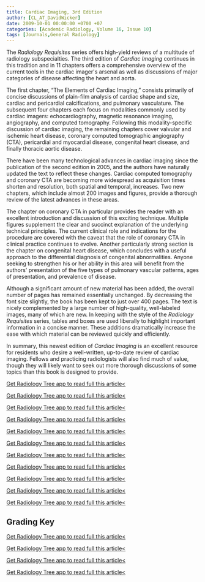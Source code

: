 ```yaml
---
title: Cardiac Imaging, 3rd Edition
author: [CL_AT_DavidWicker]
date: 2009-10-01 00:00:00 +0700 +07
categories: [Academic Radiology, Volume 16, Issue 10]
tags: [Journals,General Radiology]
---
```

The _Radiology Requisites_ series offers high-yield reviews of a multitude of radiology subspecialties. The third edition of _Cardiac Imaging_ continues in this tradition and in 11 chapters offers a comprehensive overview of the current tools in the cardiac imager's arsenal as well as discussions of major categories of disease affecting the heart and aorta.

The first chapter, “The Elements of Cardiac Imaging,” consists primarily of concise discussions of plain-film analysis of cardiac shape and size, cardiac and pericardial calcifications, and pulmonary vasculature. The subsequent four chapters each focus on modalities commonly used by cardiac imagers: echocardiography, magnetic resonance imaging, angiography, and computed tomography. Following this modality-specific discussion of cardiac imaging, the remaining chapters cover valvular and ischemic heart disease, coronary computed tomographic angiography (CTA), pericardial and myocardial disease, congenital heart disease, and finally thoracic aortic disease.

There have been many technological advances in cardiac imaging since the publication of the second edition in 2005, and the authors have naturally updated the text to reflect these changes. Cardiac computed tomography and coronary CTA are becoming more widespread as acquisition times shorten and resolution, both spatial and temporal, increases. Two new chapters, which include almost 200 images and figures, provide a thorough review of the latest advances in these areas.

The chapter on coronary CTA in particular provides the reader with an excellent introduction and discussion of this exciting technique. Multiple figures supplement the clear and succinct explanation of the underlying technical principles. The current clinical role and indications for the procedure are covered with the caveat that the role of coronary CTA in clinical practice continues to evolve. Another particularly strong section is the chapter on congenital heart disease, which concludes with a useful approach to the differential diagnosis of congenital abnormalities. Anyone seeking to strengthen his or her ability in this area will benefit from the authors' presentation of the five types of pulmonary vascular patterns, ages of presentation, and prevalence of disease.

Although a significant amount of new material has been added, the overall number of pages has remained essentially unchanged. By decreasing the font size slightly, the book has been kept to just over 400 pages. The text is nicely complemented by a large number of high-quality, well-labeled images, many of which are new. In keeping with the style of the _Radiology Requisites_ series, tables and boxes are used liberally to highlight important information in a concise manner. These additions dramatically increase the ease with which material can be reviewed quickly and efficiently.

In summary, this newest edition of _Cardiac Imaging_ is an excellent resource for residents who desire a well-written, up-to-date review of cardiac imaging. Fellows and practicing radiologists will also find much of value, though they will likely want to seek out more thorough discussions of some topics than this book is designed to provide.

[Get Radiology Tree app to read full this article<](https://clinicalpub.com/app)

[Get Radiology Tree app to read full this article<](https://clinicalpub.com/app)

[Get Radiology Tree app to read full this article<](https://clinicalpub.com/app)

[Get Radiology Tree app to read full this article<](https://clinicalpub.com/app)

[Get Radiology Tree app to read full this article<](https://clinicalpub.com/app)

[Get Radiology Tree app to read full this article<](https://clinicalpub.com/app)

[Get Radiology Tree app to read full this article<](https://clinicalpub.com/app)

[Get Radiology Tree app to read full this article<](https://clinicalpub.com/app)

[Get Radiology Tree app to read full this article<](https://clinicalpub.com/app)

[Get Radiology Tree app to read full this article<](https://clinicalpub.com/app)

[Get Radiology Tree app to read full this article<](https://clinicalpub.com/app)

## Grading Key

[Get Radiology Tree app to read full this article<](https://clinicalpub.com/app)

[Get Radiology Tree app to read full this article<](https://clinicalpub.com/app)

[Get Radiology Tree app to read full this article<](https://clinicalpub.com/app)

[Get Radiology Tree app to read full this article<](https://clinicalpub.com/app)
